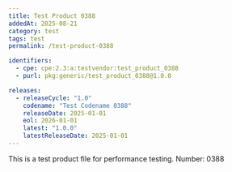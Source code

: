 ```yaml
---
title: Test Product 0388
addedAt: 2025-08-21
category: test
tags: test
permalink: /test-product-0388

identifiers:
  - cpe: cpe:2.3:a:testvendor:test_product_0388
  - purl: pkg:generic/test_product_0388@1.0.0

releases:
  - releaseCycle: "1.0"
    codename: "Test Codename 0388"
    releaseDate: 2025-01-01
    eol: 2026-01-01
    latest: "1.0.0"
    latestReleaseDate: 2025-01-01
---
```


This is a test product file for performance testing. Number: 0388
